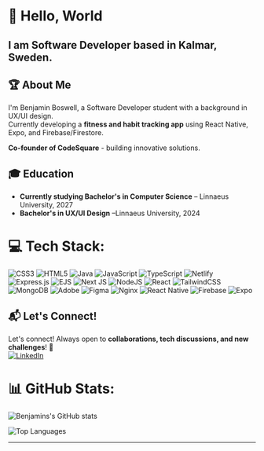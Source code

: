 # 👋 Hello, World
I am Software Developer based in Kalmar, Sweden.
- 
## 🏆 About Me  
I'm Benjamin Boswell, a Software Developer student with a background in UX/UI design.  
Currently developing a **fitness and habit tracking app** using React Native, Expo, and Firebase/Firestore.

**Co-founder of CodeSquare** - building innovative solutions.

## 🎓 Education  
- **Currently studying Bachelor's in Computer Science** – Linnaeus University, 2027
- **Bachelor's in UX/UI Design** –Linnaeus University, 2024

# 💻 Tech Stack:
![CSS3](https://img.shields.io/badge/css3-%231572B6.svg?style=for-the-badge&logo=css3&logoColor=white) ![HTML5](https://img.shields.io/badge/html5-%23E34F26.svg?style=for-the-badge&logo=html5&logoColor=white) ![Java](https://img.shields.io/badge/java-%23ED8B00.svg?style=for-the-badge&logo=openjdk&logoColor=white) ![JavaScript](https://img.shields.io/badge/javascript-%23323330.svg?style=for-the-badge&logo=javascript&logoColor=%23F7DF1E) ![TypeScript](https://img.shields.io/badge/typescript-%23007ACC.svg?style=for-the-badge&logo=typescript&logoColor=white) ![Netlify](https://img.shields.io/badge/netlify-%23000000.svg?style=for-the-badge&logo=netlify&logoColor=#00C7B7) ![Express.js](https://img.shields.io/badge/express.js-%23404d59.svg?style=for-the-badge&logo=express&logoColor=%2361DAFB) ![EJS](https://img.shields.io/badge/ejs-%23B4CA65.svg?style=for-the-badge&logo=ejs&logoColor=black) ![Next JS](https://img.shields.io/badge/Next-black?style=for-the-badge&logo=next.js&logoColor=white) ![NodeJS](https://img.shields.io/badge/node.js-6DA55F?style=for-the-badge&logo=node.js&logoColor=white) ![React](https://img.shields.io/badge/react-%2320232a.svg?style=for-the-badge&logo=react&logoColor=%2361DAFB) ![TailwindCSS](https://img.shields.io/badge/tailwindcss-%2338B2AC.svg?style=for-the-badge&logo=tailwind-css&logoColor=white) ![MongoDB](https://img.shields.io/badge/MongoDB-%234ea94b.svg?style=for-the-badge&logo=mongodb&logoColor=white) ![Adobe](https://img.shields.io/badge/adobe-%23FF0000.svg?style=for-the-badge&logo=adobe&logoColor=white) ![Figma](https://img.shields.io/badge/figma-%23F24E1E.svg?style=for-the-badge&logo=figma&logoColor=white) ![Nginx](https://img.shields.io/badge/nginx-%23009639.svg?style=for-the-badge&logo=nginx&logoColor=white) ![React Native](https://img.shields.io/badge/React_Native-20232A?style=for-the-badge&logo=react&logoColor=61DAFB)
![Firebase](https://img.shields.io/badge/Firebase-FFCA28?style=for-the-badge&logo=firebase&logoColor=black)
![Expo](https://img.shields.io/badge/Expo-000020?style=for-the-badge&logo=expo&logoColor=white)

## 📬 Let's Connect!  
Let's connect! Always open to **collaborations, tech discussions, and new challenges**! 🚀  
[![LinkedIn](https://img.shields.io/badge/LinkedIn-%230077B5.svg?style=for-the-badge&logo=linkedin&logoColor=white)](https://www.linkedin.com/in/benjamin-boswell-385b90234/)

# 📊 GitHub Stats:
![Benjamins's GitHub stats](https://github-readme-stats.vercel.app/api?username=boswellbenjamin&include_all_commits=true&theme=dark)

![Top Languages](https://github-readme-stats.vercel.app/api/top-langs/?username=boswellbenjamin&theme=dark&hide_border=true&include_all_commits=true&count_private=true&layout=compact&langs_count=10)

---
